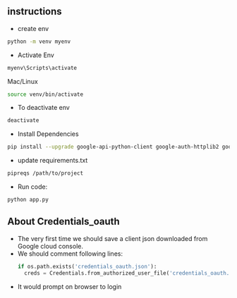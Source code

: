 ## instructions
* create env
```bash
python -m venv myenv
```
* Activate Env
```cmd
myenv\Scripts\activate
```

Mac/Linux
```bash
source venv/bin/activate
```
* To deactivate env
```bash
deactivate
```
* Install Dependencies
```bash 
pip install --upgrade google-api-python-client google-auth-httplib2 google-auth-oauthlib ollama flask gspread waitress python-dotenv
```
* update requirements.txt
```bash
pipreqs /path/to/project
```
* Run code: 
```bash
python app.py
```

## About Credentials_oauth
* The very first time we should save a client json downloaded from Google cloud console.
* We should comment following lines:
  ```python
  if os.path.exists('credentials_oauth.json'):
    creds = Credentials.from_authorized_user_file('credentials_oauth.json', SCOPES)
  ```
* It would prompt on browser to login
